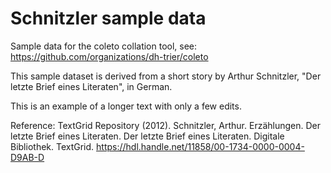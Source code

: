 # Schnitzler sample data

Sample data for the coleto collation tool, see: https://github.com/organizations/dh-trier/coleto

This sample dataset is derived from a short story by Arthur Schnitzler, "Der letzte Brief eines Literaten", in German. 

This is an example of a longer text with only a few edits. 

Reference: TextGrid Repository (2012). Schnitzler, Arthur. Erzählungen. Der letzte Brief eines Literaten. Der letzte Brief eines Literaten. Digitale Bibliothek. TextGrid. https://hdl.handle.net/11858/00-1734-0000-0004-D9AB-D 



